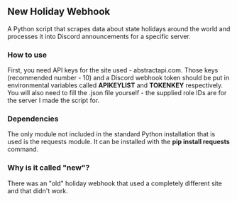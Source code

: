 ## New Holiday Webhook
A Python script that scrapes data about state holidays around the world and processes it into Discord announcements for a specific server.

### How to use
First, you need API keys for the site used - abstractapi.com. Those keys (recommended number - 10) and a Discord webhook token should be put in environmental variables called **APIKEYLIST** and **TOKENKEY** respectively.
You will also need to fill the .json file yourself - the supplied role IDs are for the server I made the script for.

### Dependencies
The only module not included in the standard Python installation that is used is the requests module. It can be installed with the **pip install requests** command.

### Why is it called "new"?
There was an "old" holiday webhook that used a completely different site and that didn't work.
